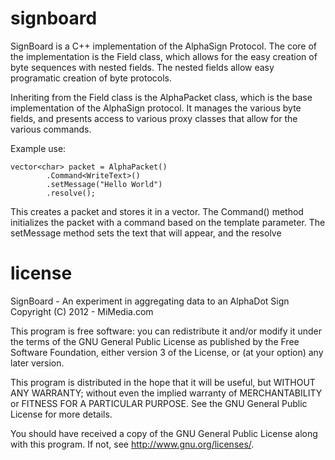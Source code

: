 signboard
=========

SignBoard is a C++ implementation of the AlphaSign Protocol. The core of the
implementation is the Field class, which allows for the easy creation of byte
sequences with nested fields. The nested fields allow easy programatic creation
of byte protocols.

Inheriting from the Field class is the AlphaPacket class, which is the base
implementation of the AlphaSign protocol. It manages the various byte fields,
and presents access to various proxy classes that allow for the various
commands.

Example use:

    vector<char> packet = AlphaPacket()
            .Command<WriteText>()
            .setMessage("Hello World")
            .resolve();
            
This creates a packet and stores it in a vector. The Command() method
initializes the packet with a command based on the template parameter. The
setMessage method sets the text that will appear, and the resolve

license
=======

SignBoard - An experiment in aggregating data to an AlphaDot Sign
Copyright (C) 2012 - MiMedia.com

This program is free software: you can redistribute it and/or modify
it under the terms of the GNU General Public License as published by
the Free Software Foundation, either version 3 of the License, or
(at your option) any later version.

This program is distributed in the hope that it will be useful,
but WITHOUT ANY WARRANTY; without even the implied warranty of
MERCHANTABILITY or FITNESS FOR A PARTICULAR PURPOSE.  See the
GNU General Public License for more details.

You should have received a copy of the GNU General Public License
along with this program.  If not, see <http://www.gnu.org/licenses/>.

